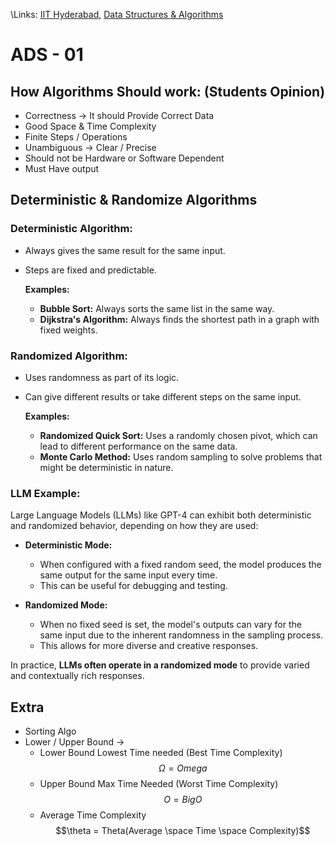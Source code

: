 \Links: [IIT Hyderabad](IIT%20Hyderabad.md), [Data Structures & Algorithms](../GATE%20Prep/Data%20Structures%20&%20Algorithms.md)

# ADS - 01

## How Algorithms Should work: (Students Opinion)
- Correctness -> It should Provide Correct Data
- Good Space & Time Complexity
- Finite Steps / Operations
- Unambiguous -> Clear / Precise
- Should not be Hardware or Software Dependent
- Must Have output
## Deterministic & Randomize Algorithms

### **Deterministic Algorithm:**
- Always gives the same result for the same input.
- Steps are fixed and predictable.

  **Examples:**
  - **Bubble Sort:** Always sorts the same list in the same way.
  - **Dijkstra's Algorithm:** Always finds the shortest path in a graph with fixed weights.

### **Randomized Algorithm:**
- Uses randomness as part of its logic.
- Can give different results or take different steps on the same input.

  **Examples:**
  - **Randomized Quick Sort:** Uses a randomly chosen pivot, which can lead to different performance on the same data.
  - **Monte Carlo Method:** Uses random sampling to solve problems that might be deterministic in nature.

### LLM Example:
Large Language Models (LLMs) like GPT-4 can exhibit both deterministic and randomized behavior, depending on how they are used:

- **Deterministic Mode:**
  - When configured with a fixed random seed, the model produces the same output for the same input every time.
  - This can be useful for debugging and testing.

- **Randomized Mode:**
  - When no fixed seed is set, the model's outputs can vary for the same input due to the inherent randomness in the sampling process.
  - This allows for more diverse and creative responses.

In practice, **LLMs often operate in a randomized mode** to provide varied and contextually rich responses.

## Extra

- Sorting Algo
- Lower / Upper Bound -> 
	- Lower Bound Lowest Time needed (Best Time Complexity) $$ \Omega = Omega $$
	- Upper Bound Max Time Needed (Worst Time Complexity)
	  $$ O = Big O $$
	- Average Time Complexity
	  $$\theta = Theta(Average \space Time \space Complexity)$$

